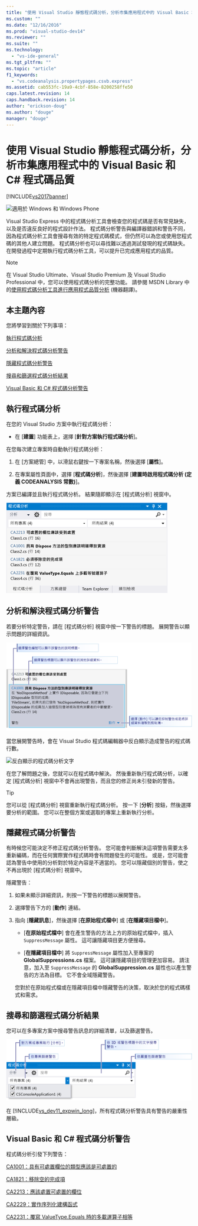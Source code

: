 ```yaml
---
title: "使用 Visual Studio 靜態程式碼分析，分析市集應用程式中的 Visual Basic 和 C# 程式碼品質 | Microsoft Docs"
ms.custom: ""
ms.date: "12/16/2016"
ms.prod: "visual-studio-dev14"
ms.reviewer: ""
ms.suite: ""
ms.technology: 
  - "vs-ide-general"
ms.tgt_pltfrm: ""
ms.topic: "article"
f1_keywords: 
  - "vs.codeanalysis.propertypages.csvb.express"
ms.assetid: cab553fc-19a9-4cbf-858e-8200258ffe50
caps.latest.revision: 14
caps.handback.revision: 14
author: "erickson-doug"
ms.author: "douge"
manager: "douge"
---
```

# 使用 Visual Studio 靜態程式碼分析，分析市集應用程式中的 Visual Basic 和 C# 程式碼品質
[!INCLUDE[vs2017banner](../code-quality/includes/vs2017banner.md)]

![適用於 Windows 和 Windows Phone](~/docs/debugger/media/windows_and_phone_content.png "windows\_and\_phone\_content")  
  
 Visual Studio Express 中的程式碼分析工具會檢查您的程式碼是否有常見缺失，以及是否違反良好的程式設計作法。  程式碼分析警告與編譯器錯誤和警告不同，因為程式碼分析工具會搜尋有效的特定程式碼模式，但仍然可以為您或使用您程式碼的其他人建立問題。  程式碼分析也可以尋找難以透過測試發現的程式碼缺失。  在開發過程中定期執行程式碼分析工具，可以提升已完成應用程式的品質。  
  
> [!NOTE]
>  在 Visual Studio Ultimate、Visual Studio Premium 及 Visual Studio Professional 中，您可以使用程式碼分析的完整功能。  請參閱 MSDN Library 中的[使用程式碼分析工具進行應用程式品質分析](http://msdn.microsoft.com/library/dd264897.aspx) \(機器翻譯\)。  
  
## 本主題內容  
 您將學習到關於下列事項：  
  
 [執行程式碼分析](../test/analyze-visual-basic-and-csharp-code-quality-in-store-apps-using-visual-studio-static-code-analysis.md#BKMK_Run)  
  
 [分析和解決程式碼分析警告](../test/analyze-visual-basic-and-csharp-code-quality-in-store-apps-using-visual-studio-static-code-analysis.md#BKMK_Analyze)  
  
 [隱藏程式碼分析警告](../test/analyze-visual-basic-and-csharp-code-quality-in-store-apps-using-visual-studio-static-code-analysis.md#BKMK_Suppress)  
  
 [搜尋和篩選程式碼分析結果](../test/analyze-visual-basic-and-csharp-code-quality-in-store-apps-using-visual-studio-static-code-analysis.md#BKMK_Search)  
  
 [Visual Basic 和 C# 程式碼分析警告](../test/analyze-visual-basic-and-csharp-code-quality-in-store-apps-using-visual-studio-static-code-analysis.md#BKMK_Warnings)  
  
##  <a name="BKMK_Run"></a> 執行程式碼分析  
 在您的 Visual Studio 方案中執行程式碼分析：  
  
-   在 \[**建置**\] 功能表上，選擇 \[**針對方案執行程式碼分析**\]。  
  
 在您每次建立專案時自動執行程式碼分析：  
  
1.  在 \[方案總管\] 中，以滑鼠右鍵按一下專案名稱，然後選擇 \[**屬性**\]。  
  
2.  在專案屬性頁面中，選擇 \[**程式碼分析**\]，然後選擇 \[**建置時啟用程式碼分析 \(定義 CODEANALYSIS 常數\)**\]。  
  
 方案已編譯並且執行程式碼分析。  結果隨即顯示在 \[程式碼分析\] 視窗中。  
  
 ![&#91;程式碼分析&#93; 視窗](../test/media/ca_managed_collapsed.png "CA\_Managed\_Collapsed")  
  
##  <a name="BKMK_Analyze"></a> 分析和解決程式碼分析警告  
 若要分析特定警告，請在 \[程式碼分析\] 視窗中按一下警告的標題。  展開警告以顯示問題的詳細資訊。  
  
 ![展開的程式碼分析警告](../test/media/ca_managed_callouts.png "CA\_Managed\_Callouts")  
  
 當您展開警告時，會在 Visual Studio 程式碼編輯器中反白顯示造成警告的程式碼行數。  
  
 ![反白顯示的程式碼分析文字](~/docs/test/media/ca_managed_sourceline.png "CA\_Managed\_SourceLine")  
  
 在您了解問題之後，您就可以在程式碼中解決。  然後重新執行程式碼分析，以確定 \[程式碼分析\] 視窗中不會再出現警告，而且您的修正尚未引發新的警告。  
  
> [!TIP]
>  您可以從 \[程式碼分析\] 視窗重新執行程式碼分析。  按一下 \[**分析**\] 按鈕，然後選擇要分析的範圍。  您可以在整個方案或選取的專案上重新執行分析。  
  
##  <a name="BKMK_Suppress"></a> 隱藏程式碼分析警告  
 有時候您可能決定不修正程式碼分析警告。  您可能會判斷解決這項警告需要太多重新編碼，而在任何實際實作程式碼時會有問題發生的可能性。  或是，您可能會認為警告中使用的分析對於特定內容是不適當的。  您可以隱藏個別的警告，使之不再出現於 \[程式碼分析\] 視窗中。  
  
 隱藏警告：  
  
1.  如果未顯示詳細資訊，則按一下警告的標題以展開警告。  
  
2.  選擇警告下方的 \[**動作**\] 連結。  
  
3.  指向 \[**隱藏訊息**\]，然後選擇 \[**在原始程式檔中**\] 或 \[**在隱藏項目檔中**\]。  
  
    -   \[**在原始程式檔中**\] 會在產生警告的方法上方的原始程式檔中，插入 `SuppressMessage` 屬性。  這可讓隱藏項目更方便搜尋。  
  
    -   \[**在隱藏項目檔中**\] 將 `SuppressMessage` 屬性加入至專案的 **GlobalSuppressions.cs** 檔案。  這可讓隱藏項目的管理更加容易。  請注意，加入至 `SuppressMessage` 的 **GlobalSuppression.cs** 屬性也以產生警告的方法為目標。  它不會全域隱藏警告。  
  
     您對於在原始程式檔或在隱藏項目檔中隱藏警告的決策，取決於您的程式碼樣式和需求。  
  
##  <a name="BKMK_Search"></a> 搜尋和篩選程式碼分析結果  
 您可以在多專案方案中搜尋警告訊息的詳細清單，以及篩選警告。  
  
 ![搜尋與篩選程式碼分析視窗](../test/media/ca_searchfilter.png "CA\_SearchFilter")  
  
 在 [!INCLUDE[vs_dev11_expwin_long](../misc/includes/vs_dev11_expwin_long_md.md)]，所有程式碼分析警告具有警告的嚴重性層級。  
  
##  <a name="BKMK_Warnings"></a> Visual Basic 和 C\# 程式碼分析警告  
 程式碼分析引發下列警告：  
  
 [CA1001：具有可處置欄位的類型應該是可處置的](http://msdn.microsoft.com/library/ms182172.aspx)  
  
 [CA1821：移除空的完成項](http://msdn.microsoft.com/library/bb264476.aspx)  
  
 [CA2213：應該處置可處置的欄位](http://msdn.microsoft.com/library/ms182328.aspx)  
  
 [CA2229：實作序列化建構函式](http://msdn.microsoft.com/library/ms182343.aspx)  
  
 [CA2231：覆寫 ValueType.Equals 時的多載運算子相等](http://msdn.microsoft.com/library/ms182359.aspx)